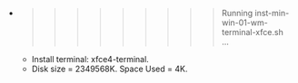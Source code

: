 * >>>>>>>>> Running inst-min-win-01-wm-terminal-xfce.sh ...
  * Install terminal: xfce4-terminal.
  * Disk size = 2349568K. Space Used = 4K.
